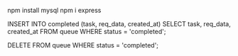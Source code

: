 npm install mysql
npm i express





INSERT INTO completed (task, req_data, created_at)
SELECT task, req_data, created_at FROM queue
WHERE status = 'completed';

DELETE FROM queue
WHERE status = 'completed';
